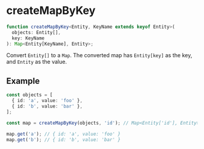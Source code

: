 # createMapByKey

```typescript
function createMapByKey<Entity, KeyName extends keyof Entity>(
  objects: Entity[],
  key: KeyName
): Map<Entity[KeyName], Entity>;
```

Convert `Entity[]` to a `Map`. The converted map has `Entity[key]` as the key, and `Entity` as the value.

## Example

```typescript
const objects = [
  { id: 'a', value: 'foo' },
  { id: 'b', value: 'bar' },
];

const map = createMapByKey(objects, 'id'); // Map<Entity['id'], Entity>

map.get('a'); // { id: 'a', value: 'foo' }
map.get('b'); // { id: 'b', value: 'bar' }
```
